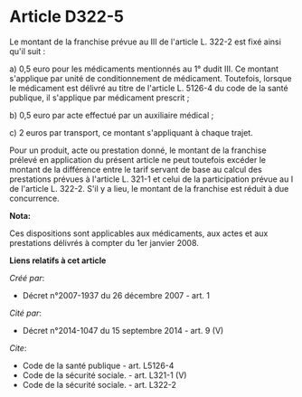 # Article D322-5

Le montant de la franchise prévue au III de l'article L. 322-2 est fixé ainsi qu'il suit : 

a) 0,5 euro pour les médicaments mentionnés au 1° dudit III. Ce montant s'applique par unité de conditionnement de
médicament. Toutefois, lorsque le médicament est délivré au titre de l'article L. 5126-4 du code de la santé publique, il
s'applique par médicament prescrit ; 

b) 0,5 euro par acte effectué par un auxiliaire médical ; 

c) 2 euros par transport, ce montant s'appliquant à chaque trajet. 

Pour un produit, acte ou prestation donné, le montant de la franchise prélevé en application du présent article ne peut
toutefois excéder le montant de la différence entre le tarif servant de base au calcul des prestations prévues à l'article L.
321-1 et celui de la participation prévue au I de l'article L. 322-2. S'il y a lieu, le montant de la franchise est réduit à
due concurrence.

**Nota:**

Ces dispositions sont applicables aux médicaments, aux actes et aux prestations délivrés à compter du 1er janvier 2008.

**Liens relatifs à cet article**

_Créé par_:

  - Décret n°2007-1937 du 26 décembre 2007 - art. 1

_Cité par_:

  - Décret n°2014-1047 du 15 septembre 2014 - art. 9 (V)

_Cite_:

  - Code de la santé publique - art. L5126-4
  - Code de la sécurité sociale. - art. L321-1 (V)
  - Code de la sécurité sociale. - art. L322-2
